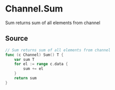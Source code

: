 # Channel.Sum

Sum returns sum of all elements from channel

## Source

```go
// Sum returns sum of all elements from channel
func (c Channel) Sum() T {
	var sum T
	for el := range c.data {
		sum += el
	}
	return sum
}
```